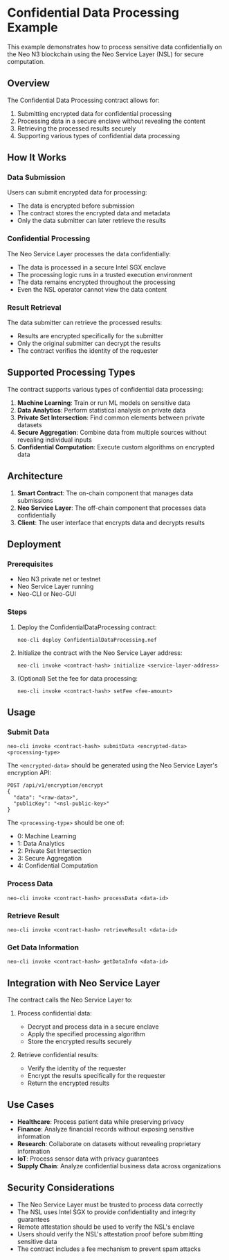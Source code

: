 # Confidential Data Processing Example

This example demonstrates how to process sensitive data confidentially on the Neo N3 blockchain using the Neo Service Layer (NSL) for secure computation.

## Overview

The Confidential Data Processing contract allows for:

1. Submitting encrypted data for confidential processing
2. Processing data in a secure enclave without revealing the content
3. Retrieving the processed results securely
4. Supporting various types of confidential data processing

## How It Works

### Data Submission

Users can submit encrypted data for processing:
- The data is encrypted before submission
- The contract stores the encrypted data and metadata
- Only the data submitter can later retrieve the results

### Confidential Processing

The Neo Service Layer processes the data confidentially:
- The data is processed in a secure Intel SGX enclave
- The processing logic runs in a trusted execution environment
- The data remains encrypted throughout the processing
- Even the NSL operator cannot view the data content

### Result Retrieval

The data submitter can retrieve the processed results:
- Results are encrypted specifically for the submitter
- Only the original submitter can decrypt the results
- The contract verifies the identity of the requester

## Supported Processing Types

The contract supports various types of confidential data processing:

1. **Machine Learning**: Train or run ML models on sensitive data
2. **Data Analytics**: Perform statistical analysis on private data
3. **Private Set Intersection**: Find common elements between private datasets
4. **Secure Aggregation**: Combine data from multiple sources without revealing individual inputs
5. **Confidential Computation**: Execute custom algorithms on encrypted data

## Architecture

1. **Smart Contract**: The on-chain component that manages data submissions
2. **Neo Service Layer**: The off-chain component that processes data confidentially
3. **Client**: The user interface that encrypts data and decrypts results

## Deployment

### Prerequisites

- Neo N3 private net or testnet
- Neo Service Layer running
- Neo-CLI or Neo-GUI

### Steps

1. Deploy the ConfidentialDataProcessing contract:
   ```
   neo-cli deploy ConfidentialDataProcessing.nef
   ```

2. Initialize the contract with the Neo Service Layer address:
   ```
   neo-cli invoke <contract-hash> initialize <service-layer-address>
   ```

3. (Optional) Set the fee for data processing:
   ```
   neo-cli invoke <contract-hash> setFee <fee-amount>
   ```

## Usage

### Submit Data

```
neo-cli invoke <contract-hash> submitData <encrypted-data> <processing-type>
```

The `<encrypted-data>` should be generated using the Neo Service Layer's encryption API:

```
POST /api/v1/encryption/encrypt
{
  "data": "<raw-data>",
  "publicKey": "<nsl-public-key>"
}
```

The `<processing-type>` should be one of:
- 0: Machine Learning
- 1: Data Analytics
- 2: Private Set Intersection
- 3: Secure Aggregation
- 4: Confidential Computation

### Process Data

```
neo-cli invoke <contract-hash> processData <data-id>
```

### Retrieve Result

```
neo-cli invoke <contract-hash> retrieveResult <data-id>
```

### Get Data Information

```
neo-cli invoke <contract-hash> getDataInfo <data-id>
```

## Integration with Neo Service Layer

The contract calls the Neo Service Layer to:

1. Process confidential data:
   - Decrypt and process data in a secure enclave
   - Apply the specified processing algorithm
   - Store the encrypted results securely

2. Retrieve confidential results:
   - Verify the identity of the requester
   - Encrypt the results specifically for the requester
   - Return the encrypted results

## Use Cases

- **Healthcare**: Process patient data while preserving privacy
- **Finance**: Analyze financial records without exposing sensitive information
- **Research**: Collaborate on datasets without revealing proprietary information
- **IoT**: Process sensor data with privacy guarantees
- **Supply Chain**: Analyze confidential business data across organizations

## Security Considerations

- The Neo Service Layer must be trusted to process data correctly
- The NSL uses Intel SGX to provide confidentiality and integrity guarantees
- Remote attestation should be used to verify the NSL's enclave
- Users should verify the NSL's attestation proof before submitting sensitive data
- The contract includes a fee mechanism to prevent spam attacks
